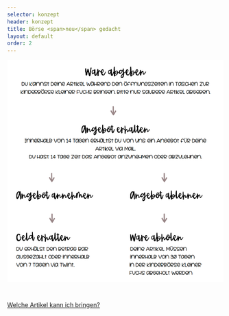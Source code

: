 ```yaml
---
selector: konzept
header: konzept
title: Börse <span>neu</span> gedacht
layout: default
order: 2
---
```



<div class="row justify-content-md-center text-center">
    <div class="col-md-auto">
        <img src="assets/img/konzept.png" class="konzept-img" />
    </div>
</div>

<div class="row justify-content-md-center text-center" style="padding-top: 2em">
    <div class="align-content-center" style="padding-top: 1em">
        <a href="/assets/downloads/Annahmeinformationen_Oktober2022.pdf" target="_blank" class="btn-download">Welche Artikel kann ich bringen?</a>
    </div>
</div>

